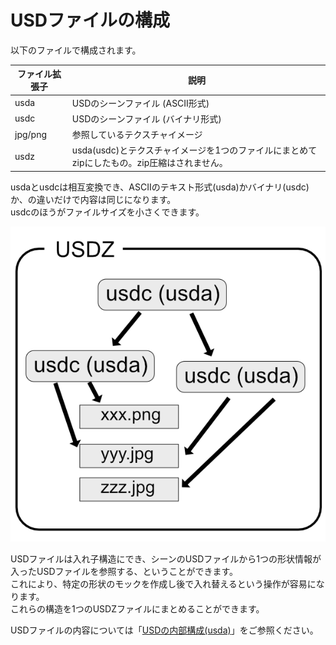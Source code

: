 # USDファイルの構成

以下のファイルで構成されます。     

|ファイル拡張子|説明|    
|---|---|    
|usda|USDのシーンファイル (ASCII形式)|    
|usdc|USDのシーンファイル (バイナリ形式)|    
|jpg/png|参照しているテクスチャイメージ|    
|usdz|usda(usdc)とテクスチャイメージを1つのファイルにまとめてzipにしたもの。zip圧縮はされません。|    

usdaとusdcは相互変換でき、ASCIIのテキスト形式(usda)かバイナリ(usdc)か、の違いだけで内容は同じになります。    
usdcのほうがファイルサイズを小さくできます。    

<img src="./images/usd_files_desc.png" />    

USDファイルは入れ子構造にでき、シーンのUSDファイルから1つの形状情報が入ったUSDファイルを参照する、ということができます。    
これにより、特定の形状のモックを作成し後で入れ替えるという操作が容易になります。   
これらの構造を1つのUSDZファイルにまとめることができます。    

USDファイルの内容については「[USDの内部構成(usda)](./usd_usda.md)」をご参照ください。    
